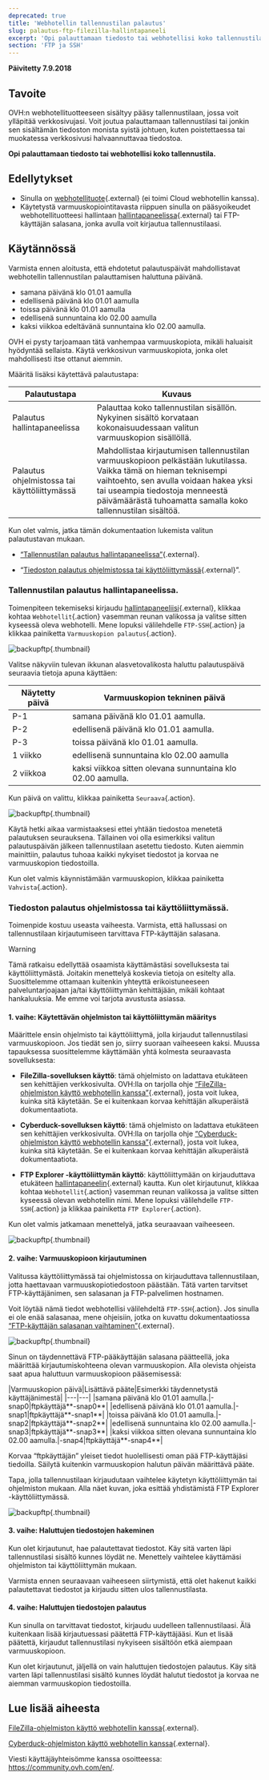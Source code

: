 ```yaml
---
deprecated: true
title: 'Webhotellin tallennustilan palautus'
slug: palautus-ftp-filezilla-hallintapaneeli
excerpt: 'Opi palauttamaan tiedosto tai webhotellisi koko tallennustila.'
section: 'FTP ja SSH'
---
```


**Päivitetty 7.9.2018**

## Tavoite

OVH:n webhotellituotteeseen sisältyy pääsy tallennustilaan, jossa voit ylläpitää verkkosivujasi. Voit joutua palauttamaan tallennustilasi tai jonkin sen sisältämän tiedoston monista syistä johtuen, kuten poistettaessa tai muokatessa verkkosivusi halvaannuttavaa tiedostoa.

**Opi palauttamaan tiedosto tai webhotellisi koko tallennustila.**

## Edellytykset

- Sinulla on [webhotellituote](https://www.ovh-hosting.fi/webhotelli/){.external} (ei toimi Cloud webhotellin kanssa).
- Käytetystä varmuuskopiointitavasta riippuen sinulla on pääsyoikeudet webhotellituotteesi hallintaan [hallintapaneelissa](https://www.ovh.com/auth/?action=gotomanager){.external} tai FTP-käyttäjän salasana, jonka avulla voit kirjautua tallennustilaasi. 

## Käytännössä

Varmista ennen aloitusta, että ehdotetut palautuspäivät mahdollistavat webhotellin tallennustilan palauttamisen haluttuna päivänä.

- samana päivänä klo 01.01 aamulla
- edellisenä päivänä klo 01.01 aamulla
- toissa päivänä klo 01.01 aamulla
- edellisenä sunnuntaina klo 02.00 aamulla
- kaksi viikkoa edeltävänä sunnuntaina klo 02.00 aamulla.

OVH ei pysty tarjoamaan tätä vanhempaa varmuuskopiota, mikäli haluaisit hyödyntää sellaista. Käytä verkkosivun varmuuskopiota, jonka olet mahdollisesti itse ottanut aiemmin. 

Määritä lisäksi käytettävä palautustapa:

|Palautustapa|Kuvaus|
|---|---|
|Palautus hallintapaneelissa|Palauttaa koko tallennustilan sisällön. Nykyinen sisältö korvataan kokonaisuudessaan valitun varmuuskopion sisällöllä.|
|Palautus ohjelmistossa tai käyttöliittymässä|Mahdollistaa kirjautumisen tallennustilan varmuuskopioon pelkästään lukutilassa.  Vaikka tämä on hieman teknisempi vaihtoehto, sen avulla voidaan hakea yksi tai useampia tiedostoja menneestä päivämäärästä tuhoamatta samalla koko tallennustilan sisältöä.|

Kun olet valmis, jatka tämän dokumentaation lukemista valitun palautustavan mukaan.

- [“Tallennustilan palautus hallintapaneelissa”](https://docs.ovh.com/fi/hosting/palautus-ftp-filezilla-hallintapaneeli/#tallennustilan-palautus-hallintapaneelissa){.external}.

- “[Tiedoston palautus ohjelmistossa tai käyttöliittymässä](https://docs.ovh.com/fi/hosting/palautus-ftp-filezilla-hallintapaneeli/#tiedoston-palautus-ohjelmistossa-tai-kayttoliittymassa){.external}”.

### Tallennustilan palautus hallintapaneelissa.

Toimenpiteen tekemiseksi kirjaudu [hallintapaneeliisi](https://www.ovh.com/auth/?action=gotomanager){.external}, klikkaa kohtaa `Webhotellit`{.action} vasemman reunan valikossa ja valitse sitten kyseessä oleva webhotelli. Mene lopuksi välilehdelle `FTP-SSH`{.action} ja klikkaa painiketta `Varmuuskopion palautus`{.action}.

![backupftp](images/backupftp-step1.png){.thumbnail}

Valitse näkyviin tulevan ikkunan alasvetovalikosta haluttu palautuspäivä seuraavia tietoja apuna käyttäen:

|Näytetty päivä|Varmuuskopion tekninen päivä|
|---|---|
|P-1|samana päivänä klo 01.01 aamulla.|
|P-2|edellisenä päivänä klo 01.01 aamulla.|
|P-3|toissa päivänä klo 01.01 aamulla.|
|1 viikko|edellisenä sunnuntaina klo 02.00 aamulla|
|2 viikkoa|kaksi viikkoa sitten olevana sunnuntaina klo 02.00 aamulla.|

Kun päivä on valittu, klikkaa painiketta `Seuraava`{.action}. 

![backupftp](images/backupftp-step2.png){.thumbnail}

Käytä hetki aikaa varmistaaksesi ettei yhtään tiedostoa menetetä palautuksen seurauksena. Tällainen voi olla esimerkiksi valitun palautuspäivän jälkeen tallennustilaan asetettu tiedosto. Kuten aiemmin mainittiin, palautus tuhoaa kaikki nykyiset tiedostot ja korvaa ne varmuuskopion tiedostoilla.

Kun olet valmis käynnistämään varmuuskopion, klikkaa painiketta `Vahvista`{.action}.

### Tiedoston palautus ohjelmistossa tai käyttöliittymässä.

Toimenpide kostuu useasta vaiheesta. Varmista, että hallussasi on tallennustilaan kirjautumiseen tarvittava FTP-käyttäjän salasana. 

> [!warning]
>
> Tämä ratkaisu edellyttää osaamista käyttämästäsi sovelluksesta tai käyttöliittymästä. Joitakin menettelyä koskevia tietoja on esitelty alla. Suosittelemme ottamaan kuitenkin yhteyttä erikoistuneeseen palveluntarjoajaan ja/tai käyttöliittymän kehittäjään, mikäli kohtaat hankaluuksia. Me emme voi tarjota avustusta asiassa.
>

#### 1. vaihe: Käytettävän ohjelmiston tai käyttöliittymän määritys

Määrittele ensin ohjelmisto tai käyttöliittymä, jolla kirjaudut tallennustilasi varmuuskopioon. Jos tiedät sen jo, siirry suoraan vaiheeseen kaksi. Muussa tapauksessa suosittelemme käyttämään yhtä kolmesta seuraavasta sovelluksesta:

- **FileZilla-sovelluksen käyttö**: tämä ohjelmisto on ladattava etukäteen sen kehittäjien verkkosivulta. OVH:lla on tarjolla ohje [“FileZilla-ohjelmiston käyttö webhotellin kanssa”](https://docs.ovh.com/fi/hosting/webhotellit_filezilla_kayttoohje/){.external}, josta voit lukea, kuinka sitä käytetään. Se ei kuitenkaan korvaa kehittäjän alkuperäistä dokumentaatiota.

- **Cyberduck-sovelluksen käyttö**: tämä ohjelmisto on ladattava etukäteen sen kehittäjien verkkosivulta. OVH:lla on tarjolla ohje [“Cyberduck-ohjelmiston käyttö webhotellin kanssa”](https://docs.ovh.com/fi/hosting/webhotellit_kayttoohje_cyberduck_mac/){.external}, josta voit lukea, kuinka sitä käytetään. Se ei kuitenkaan korvaa kehittäjän alkuperäistä dokumentaatiota.

- **FTP Explorer -käyttöliittymän käyttö**: käyttöliittymään on kirjauduttava etukäteen [hallintapaneelin](https://www.ovh.com/auth/?action=gotomanager){.external} kautta.  Kun olet kirjautunut, klikkaa kohtaa `Webhotellit`{.action} vasemman reunan valikossa ja valitse sitten kyseessä olevan webhotellin nimi. Mene lopuksi välilehdelle `FTP-SSH`{.action} ja klikkaa painiketta `FTP Explorer`{.action}.

Kun olet valmis jatkamaan menettelyä, jatka seuraavaan vaiheeseen.

![backupftp](images/backupftp-step3.png){.thumbnail}

#### 2. vaihe: Varmuuskopioon kirjautuminen

Valitussa käyttöliittymässä tai ohjelmistossa on kirjauduttava tallennustilaan, jotta haettavaan varmuuskopiotiedostoon päästään. Tätä varten tarvitset FTP-käyttäjänimen, sen salasanan ja FTP-palvelimen hostnamen.

Voit löytää nämä tiedot webhotellisi välilehdeltä `FTP-SSH`{.action}. Jos sinulla ei ole enää salasanaa, mene ohjeisiin, jotka on kuvattu dokumentaatiossa [“FTP-käyttäjän salasanan vaihtaminen”](https://docs.ovh.com/fi/hosting/ftp-kayttajan-salasanan-vaihtaminen/){.external}.

![backupftp](images/backupftp-step4.png){.thumbnail}

Sinun on täydennettävä FTP-pääkäyttäjän salasana päätteellä, joka määrittää kirjautumiskohteena olevan varmuuskopion. Alla olevista ohjeista saat apua haluttuun varmuuskopioon pääsemisessä:

|Varmuuskopion päivä|Lisättävä pääte|Esimerkki täydennetystä käyttäjänimestä|
|---|---|
|samana päivänä klo 01.01 aamulla.|-snap0|ftpkäyttäjä**-snap0**|
|edellisenä päivänä klo 01.01 aamulla.|-snap1|ftpkäyttäjä**-snap1**|
|toissa päivänä klo 01.01 aamulla.|-snap2|ftpkäyttäjä**-snap2**|
|edellisenä sunnuntaina klo 02.00 aamulla.|-snap3|ftpkäyttäjä**-snap3**|
|kaksi viikkoa sitten olevana sunnuntaina klo 02.00 aamulla.|-snap4|ftpkäyttäjä**-snap4**|

Korvaa “ftpkäyttäjän” yleiset tiedot huolellisesti oman pää FTP-käyttäjäsi tiedoilla. Säilytä kuitenkin varmuuskopion halutun päivän määrittävä pääte.

Tapa, jolla tallennustilaan kirjaudutaan vaihtelee käytetyn käyttöliittymän tai ohjelmiston mukaan. Alla näet kuvan, joka esittää yhdistämistä FTP Explorer -käyttöliittymässä.

![backupftp](images/backupftp-step5.png){.thumbnail}

#### 3. vaihe: Haluttujen tiedostojen hakeminen

Kun olet kirjautunut, hae palautettavat tiedostot. Käy sitä varten läpi tallennustilasi sisältö kunnes löydät ne. Menettely vaihtelee käyttämäsi ohjelmiston tai käyttöliittymän mukaan. 

Varmista ennen seuraavaan vaiheeseen siirtymistä, että olet hakenut kaikki palautettavat tiedostot ja kirjaudu sitten ulos tallennustilasta.

#### 4. vaihe: Haluttujen tiedostojen palautus

Kun sinulla on tarvittavat tiedostot, kirjaudu uudelleen tallennustilaasi. Älä kuitenkaan lisää kirjautuessasi päätettä FTP-käyttäjääsi. Kun et lisää päätettä, kirjaudut tallennustilasi nykyiseen sisältöön etkä aiempaan varmuuskopioon.

Kun olet kirjautunut, jäljellä on vain haluttujen tiedostojen palautus. Käy sitä varten läpi tallennustilasi sisältö kunnes löydät halutut tiedostot ja korvaa ne aiemman varmuuskopion tiedostoilla. 

## Lue lisää aiheesta

[FileZilla-ohjelmiston käyttö webhotellin kanssa](https://docs.ovh.com/fi/hosting/webhotellit_filezilla_kayttoohje/){.external}.

[Cyberduck-ohjelmiston käyttö webhotellin kanssa](https://docs.ovh.com/fi/hosting/webhotellit_kayttoohje_cyberduck_mac/){.external}.

Viesti käyttäjäyhteisömme kanssa osoitteessa: <https://community.ovh.com/en/>.